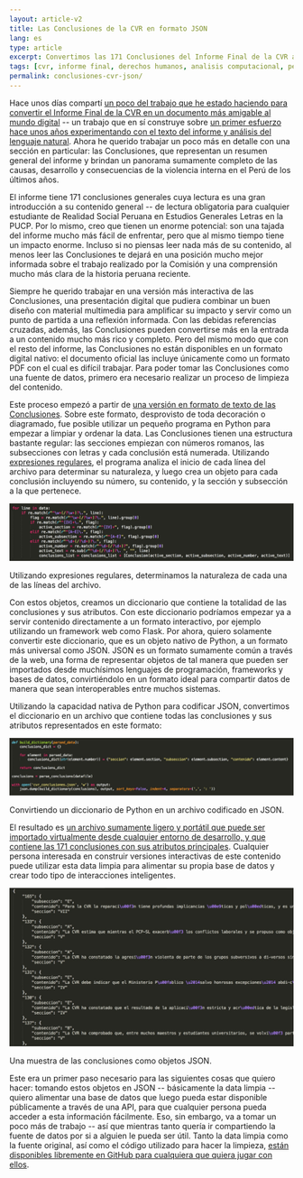 ```yaml
---
layout: article-v2
title: Las Conclusiones de la CVR en formato JSON
lang: es
type: article
excerpt: Convertimos las 171 Conclusiones del Informe Final de la CVR a un formato JSON, para que puedan ser importadas fácilmente a nuevas experiencias digitales.
tags: [cvr, informe final, derechos humanos, analisis computacional, peru, conclusiones, json, regex]
permalink: conclusiones-cvr-json/
---
```

Hace unos días compartí <a href="http://marisca.pe/adaptando-informe-final-cvr-mundo-digital/">un poco del trabajo que he estado haciendo para convertir el Informe Final de la CVR en un documento más amigable al mundo digital</a> -- un trabajo que en sí construye sobre <a href="http://www.mutaciones.pe/2013/05/13/una-lectura-computacional-del-informe-final-de-la-cvr/">un primer esfuerzo hace unos años experimentando con el texto del informe y análisis del lenguaje natural</a>. Ahora he querido trabajar un poco más en detalle con una sección en particular: las Conclusiones, que representan un resumen general del informe y brindan un panorama sumamente completo de las causas, desarrollo y consecuencias de la violencia interna en el Perú de los últimos años.

El informe tiene 171 conclusiones generales cuya lectura es una gran introducción a su contenido general -- de lectura obligatoria para cualquier estudiante de Realidad Social Peruana en Estudios Generales Letras en la PUCP. Por lo mismo, creo que tienen un enorme potencial: son una tajada del informe mucho más fácil de enfrentar, pero que al mismo tiempo tiene un impacto enorme. Incluso si no piensas leer nada más de su contenido, al menos leer las Conclusiones te dejará en una posición mucho mejor informada sobre el trabajo realizado por la Comisión y una comprensión mucho más clara de la historia peruana reciente.

Siempre he querido trabajar en una versión más interactiva de las Conclusiones, una presentación digital que pudiera combinar un buen diseño con material multimedia para amplificar su impacto y servir como un punto de partida a una reflexión informada. Con las debidas referencias cruzadas, además, las Conclusiones pueden convertirse más en la entrada a un contenido mucho más rico y completo. Pero del mismo modo que con el resto del informe, las Conclusiones no están disponibles en un formato digital nativo: el documento oficial las incluye únicamente como un formato PDF con el cual es difícil trabajar. Para poder tomar las Conclusiones como una fuente de datos, primero era necesario realizar un proceso de limpieza del contenido.

Este proceso empezó a partir de <a href="https://github.com/piscosour/mem0r1a/blob/master/prototypes/conclusiones/conclusiones.txt">una versión en formato de texto de las Conclusiones</a>. Sobre este formato, desprovisto de toda decoración o diagramado, fue posible utilizar un pequeño programa en Python para empezar a limpiar y ordenar la data. Las Conclusiones tienen una estructura bastante regular: las secciones empiezan con números romanos, las subsecciones con letras y cada conclusión está numerada. Utilizando <a href="http://regexone.com/">expresiones regulares</a>, el programa analiza el inicio de cada línea del archivo para determinar su naturaleza, y luego crea un objeto para cada conclusión incluyendo su número, su contenido, y la sección y subsección a la que pertenece.

<div class="article-image_container">
	<a href="/files/img/cvr-conclusiones-regex.jpg"><img alt="Utilizando expresiones regulares, determinamos la naturaleza de cada una de las líneas del archivo." src="/files/img/cvr-conclusiones-regex.jpg" class="article-image" /></a>
	<p>Utilizando expresiones regulares, determinamos la naturaleza de cada una de las líneas del archivo.</p>
</div>

Con estos objetos, creamos un diccionario que contiene la totalidad de las conclusiones y sus atributos. Con este diccionario podríamos empezar ya a servir contenido directamente a un formato interactivo, por ejemplo utilizando un framework web como Flask. Por ahora, quiero solamente convertir este diccionario, que es un objeto nativo de Python, a un formato más universal como JSON. JSON es un formato sumamente común a través de la web, una forma de representar objetos de tal manera que pueden ser importados desde muchísimos lenguajes de programación, frameworks y bases de datos, convirtiéndolo en un formato ideal para compartir datos de manera que sean interoperables entre muchos sistemas.

Utilizando la capacidad nativa de Python para codificar JSON, convertimos el diccionario en un archivo que contiene todas las conclusiones y sus atributos representados en este formato:

<div class="article-image_container">
	<a href="/files/img/cvr-conclusiones-dictionary.jpg"><img alt="Convirtiendo un diccionario de Python en un archivo codificado en JSON." src="/files/img/cvr-conclusiones-dictionary.jpg" class="article-image" /></a>
	<p>Convirtiendo un diccionario de Python en un archivo codificado en JSON.</p>
</div>

El resultado es <a href="https://github.com/piscosour/mem0r1a/blob/master/prototypes/conclusiones/cvr_conclusiones.json">un archivo sumamente ligero y portátil que puede ser importado virtualmente desde cualquier entorno de desarrollo, y que contiene las 171 conclusiones con sus atributos principales</a>. Cualquier persona interesada en construir versiones interactivas de este contenido puede utilizar esta data limpia para alimentar su propia base de datos y crear todo tipo de interacciones inteligentes.

<div class="article-image_container">
	<a href="/files/img/cvr-conclusiones-json.jpg"><img alt="Una muestra de las conclusiones como objetos JSON." src="/files/img/cvr-conclusiones-json.jpg" class="article-image" /></a>
	<p>Una muestra de las conclusiones como objetos JSON.</p>
</div>

Este era un primer paso necesario para las siguientes cosas que quiero hacer: tomando estos objetos en JSON -- básicamente la data limpia -- quiero alimentar una base de datos que luego pueda estar disponible públicamente a través de una API, para que cualquier persona pueda acceder a esta información fácilmente. Eso, sin embargo, va a tomar un poco más de trabajo -- así que mientras tanto quería ir compartiendo la fuente de datos por si a alguien le pueda ser útil. Tanto la data limpia como la fuente original, así como el código utilizado para hacer la limpieza, <a href="https://github.com/piscosour/mem0r1a/tree/master/prototypes/conclusiones">están disponibles libremente en GitHub para cualquiera que quiera jugar con ellos</a>.
